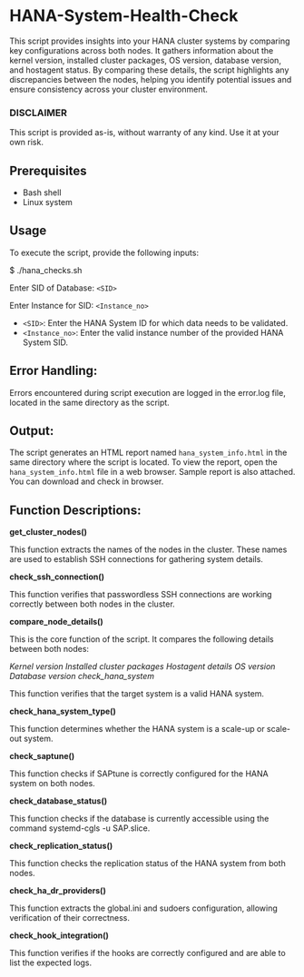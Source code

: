 # HANA-System-Health-Check
This script provides insights into your HANA cluster systems by comparing key configurations across both nodes. It gathers information about the kernel version, installed cluster packages, OS version, database version, and hostagent status. By comparing these details, the script highlights any discrepancies between the nodes, helping you identify potential issues and ensure consistency across your cluster environment.

### DISCLAIMER
This script is provided as-is, without warranty of any kind. Use it at your own risk.

## Prerequisites
- Bash shell
- Linux system

## Usage
To execute the script, provide the following inputs:

$ ./hana_checks.sh

Enter SID of Database: `<SID>`

Enter Instance for SID: `<Instance_no>`

- `<SID>`: Enter the HANA System ID for which data needs to be validated.
- `<Instance_no>`: Enter the valid instance number of the provided HANA System SID.

## Error Handling:

Errors encountered during script execution are logged in the error.log file, located in the same directory as the script.

## Output:

The script generates an HTML report named `hana_system_info.html` in the same directory where the script is located. To view the report, open the `hana_system_info.html` file in a web browser.
Sample report is also attached. You can download and check in browser.

## Function Descriptions:
**get_cluster_nodes()**

This function extracts the names of the nodes in the cluster. These names are used to establish SSH connections for gathering system details.

**check_ssh_connection()**

This function verifies that passwordless SSH connections are working correctly between both nodes in the cluster.

**compare_node_details()**

This is the core function of the script. It compares the following details between both nodes:

*Kernel version*
*Installed cluster packages*
*Hostagent details*
*OS version*
*Database version*
*check_hana_system*

This function verifies that the target system is a valid HANA system.

**check_hana_system_type()**

This function determines whether the HANA system is a scale-up or scale-out system.

**check_saptune()**

This function checks if SAPtune is correctly configured for the HANA system on both nodes.

**check_database_status()**

This function checks if the database is currently accessible using the command systemd-cgls -u SAP.slice.

**check_replication_status()**

This function checks the replication status of the HANA system from both nodes.

**check_ha_dr_providers()**

This function extracts the global.ini and sudoers configuration, allowing verification of their correctness.

**check_hook_integration()**

This function verifies if the hooks are correctly configured and are able to list the expected logs.
